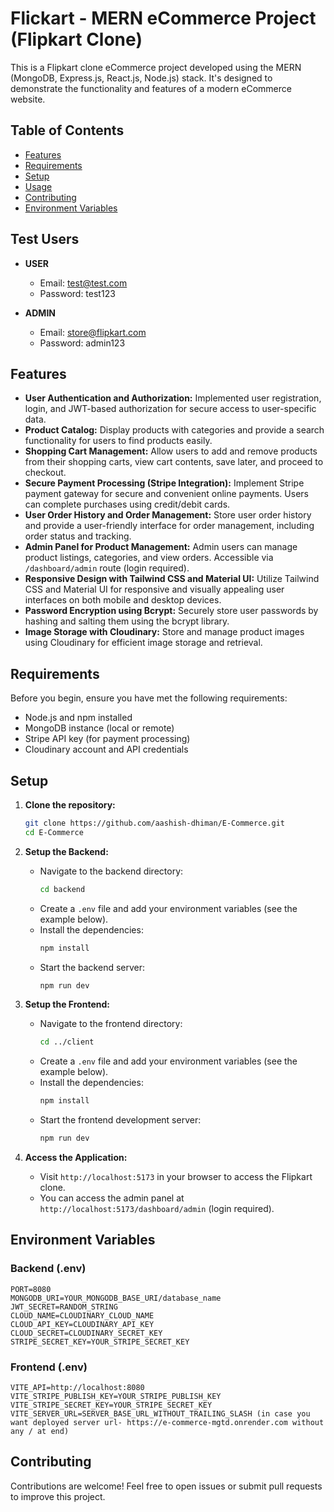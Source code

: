 # Flickart - MERN eCommerce Project (Flipkart Clone)

This is a Flipkart clone eCommerce project developed using the MERN (MongoDB, Express.js, React.js, Node.js) stack. It's designed to demonstrate the functionality and features of a modern eCommerce website.

## Table of Contents

- [Features](#features)
- [Requirements](#requirements)
- [Setup](#setup)
- [Usage](#usage)
- [Contributing](#contributing)
- [Environment Variables](#environment-variables)

## Test Users

- **USER**
  - Email: test@test.com
  - Password: test123

- **ADMIN**
  - Email: store@flipkart.com
  - Password: admin123

## Features

- **User Authentication and Authorization:** Implemented user registration, login, and JWT-based authorization for secure access to user-specific data.
- **Product Catalog:** Display products with categories and provide a search functionality for users to find products easily.
- **Shopping Cart Management:** Allow users to add and remove products from their shopping carts, view cart contents, save later, and proceed to checkout.
- **Secure Payment Processing (Stripe Integration):** Implement Stripe payment gateway for secure and convenient online payments. Users can complete purchases using credit/debit cards.
- **User Order History and Order Management:** Store user order history and provide a user-friendly interface for order management, including order status and tracking.
- **Admin Panel for Product Management:** Admin users can manage product listings, categories, and view orders. Accessible via `/dashboard/admin` route (login required).
- **Responsive Design with Tailwind CSS and Material UI:** Utilize Tailwind CSS and Material UI for responsive and visually appealing user interfaces on both mobile and desktop devices.
- **Password Encryption using Bcrypt:** Securely store user passwords by hashing and salting them using the bcrypt library.
- **Image Storage with Cloudinary:** Store and manage product images using Cloudinary for efficient image storage and retrieval.

## Requirements

Before you begin, ensure you have met the following requirements:

- Node.js and npm installed
- MongoDB instance (local or remote)
- Stripe API key (for payment processing)
- Cloudinary account and API credentials

## Setup

1. **Clone the repository:**
   ```sh
   git clone https://github.com/aashish-dhiman/E-Commerce.git
   cd E-Commerce
   ```

2. **Setup the Backend:**
   - Navigate to the backend directory:
     ```sh
     cd backend
     ```
   - Create a `.env` file and add your environment variables (see the example below).
   - Install the dependencies:
     ```sh
     npm install
     ```
   - Start the backend server:
     ```sh
     npm run dev
     ```

3. **Setup the Frontend:**
   - Navigate to the frontend directory:
     ```sh
     cd ../client
     ```
   - Create a `.env` file and add your environment variables (see the example below).
   - Install the dependencies:
     ```sh
     npm install
     ```
   - Start the frontend development server:
     ```sh
     npm run dev
     ```

4. **Access the Application:**
   - Visit `http://localhost:5173` in your browser to access the Flipkart clone.
   - You can access the admin panel at `http://localhost:5173/dashboard/admin` (login required).

## Environment Variables

### Backend (.env)

```plaintext
PORT=8080
MONGODB_URI=YOUR_MONGODB_BASE_URI/database_name
JWT_SECRET=RANDOM_STRING
CLOUD_NAME=CLOUDINARY_CLOUD_NAME
CLOUD_API_KEY=CLOUDINARY_API_KEY
CLOUD_SECRET=CLOUDINARY_SECRET_KEY
STRIPE_SECRET_KEY=YOUR_STRIPE_SECRET_KEY
```

### Frontend (.env)

```plaintext
VITE_API=http://localhost:8080
VITE_STRIPE_PUBLISH_KEY=YOUR_STRIPE_PUBLISH_KEY
VITE_STRIPE_SECRET_KEY=YOUR_STRIPE_SECRET_KEY
VITE_SERVER_URL=SERVER_BASE_URL_WITHOUT_TRAILING_SLASH (in case you want deployed server url- https://e-commerce-mgtd.onrender.com without any / at end)
```

## Contributing

Contributions are welcome! Feel free to open issues or submit pull requests to improve this project.
